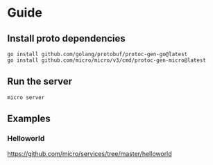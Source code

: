 # Guide


## Install proto dependencies
```shell
go install github.com/golang/protobuf/protoc-gen-go@latest
go install github.com/micro/micro/v3/cmd/protoc-gen-micro@latest
```

## Run the server
```shell
micro server
```

## Examples
### Helloworld
https://github.com/micro/services/tree/master/helloworld


